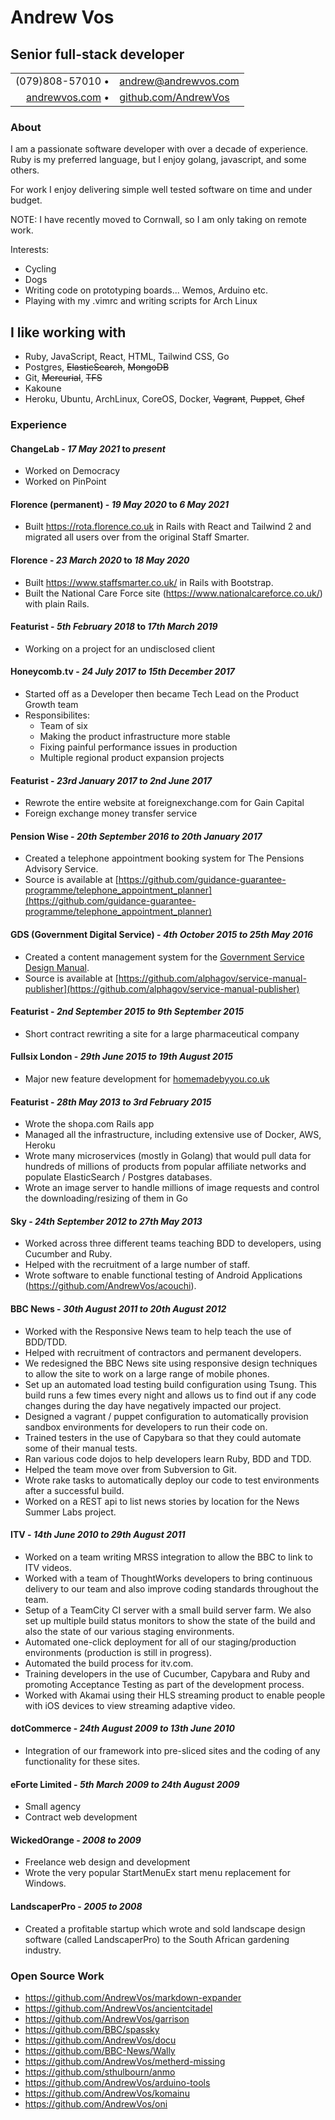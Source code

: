 <div class="title">
  <h1>Andrew Vos</h1>
  <h2>Senior full-stack developer</h2>
</div>

<link href="style.css" rel="stylesheet">

|                                                   |                                                         |
|--------------------------------------------------:|:--------------------------------------------------------|
| (079)808-57010 &#8226;                            | andrew@andrewvos.com                                    |
| [andrewvos.com](http://www.andrewvos.com) &#8226; | [github.com/AndrewVos](http://www.github.com/AndrewVos) |

### About

I am a passionate software developer with over a decade of experience.
Ruby is my preferred language, but I enjoy golang, javascript, and some others.

For work I enjoy delivering simple well tested software on time and under budget.

NOTE: I have recently moved to Cornwall, so I am only taking on remote work.

Interests:

  - Cycling
  - Dogs
  - Writing code on prototyping boards... Wemos, Arduino etc.
  - Playing with my .vimrc and writing scripts for Arch Linux

## I like working with

- Ruby, JavaScript, React, HTML, Tailwind CSS, Go
- Postgres, ~~ElasticSearch~~, ~~MongoDB~~
- Git, ~~Mercurial~~, ~~TFS~~
- Kakoune
- Heroku, Ubuntu, ArchLinux, CoreOS, Docker, ~~Vagrant~~, ~~Puppet~~, ~~Chef~~

### Experience

#### ChangeLab - _17 May 2021_ to _present_

- Worked on Democracy
- Worked on PinPoint

#### Florence (permanent) - _19 May 2020_ to _6 May 2021_

- Built https://rota.florence.co.uk in Rails with React and Tailwind 2 and migrated all users over from the original Staff Smarter.

#### Florence - _23 March 2020_ to _18 May 2020_

- Built https://www.staffsmarter.co.uk/ in Rails with Bootstrap.
- Built the National Care Force site (https://www.nationalcareforce.co.uk/) with plain Rails.

#### Featurist - _5th February 2018_ to _17th March 2019_

- Working on a project for an undisclosed client

#### Honeycomb.tv - _24 July 2017 to 15th December 2017_

- Started off as a Developer then became Tech Lead on the Product Growth team
- Responsibilites:
  - Team of six
  - Making the product infrastructure more stable
  - Fixing painful performance issues in production
  - Multiple regional product expansion projects

#### Featurist - _23rd January 2017 to 2nd June 2017_

- Rewrote the entire website at foreignexchange.com for Gain Capital
- Foreign exchange money transfer service

#### Pension Wise - _20th September 2016 to 20th January 2017_

- Created a telephone appointment booking system for The Pensions Advisory Service.
- Source is available at [https://github.com/guidance-guarantee-programme/telephone_appointment_planner](https://github.com/guidance-guarantee-programme/telephone_appointment_planner)

#### GDS (Government Digital Service) - _4th October 2015 to 25th May 2016_

- Created a content management system for the [Government Service Design Manual](https://www.gov.uk/service-manual).
- Source is available at [https://github.com/alphagov/service-manual-publisher](https://github.com/alphagov/service-manual-publisher)

#### Featurist - _2nd September 2015 to 9th September 2015_

- Short contract rewriting a site for a large pharmaceutical company

#### Fullsix London - _29th June 2015 to 19th August 2015_

- Major new feature development for [homemadebyyou.co.uk](homemadebyyou.co.uk)

#### Featurist - _28th May 2013 to 3rd February 2015_
- Wrote the shopa.com Rails app
- Managed all the infrastructure, including extensive use of Docker, AWS, Heroku
- Wrote many microservices (mostly in Golang) that would pull data for hundreds of millions of products from popular affiliate networks and populate ElasticSearch / Postgres databases.
- Wrote an image server to handle millions of image requests and control the downloading/resizing of them in Go

#### Sky - _24th September 2012 to 27th May 2013_
- Worked across three different teams teaching BDD to developers, using Cucumber and Ruby.
- Helped with the recruitment of a large number of staff.
- Wrote software to enable functional testing of Android Applications (https://github.com/AndrewVos/acouchi).

#### BBC News - _30th August 2011 to 20th August 2012_
- Worked with the Responsive News team to help teach the use of BDD/TDD.
- Helped with recruitment of contractors and permanent developers.
- We redesigned the BBC News site using responsive design techniques to allow the site to work on a large range of mobile phones.
- Set up an automated load testing build configuration using Tsung. This build runs a few times every night and allows us to find out if any code changes during the day have negatively impacted our project.
- Designed a vagrant / puppet configuration to automatically provision sandbox environments for developers to run their code on.
- Trained testers in the use of Capybara so that they could automate some of their manual tests.
- Ran various code dojos to help developers learn Ruby, BDD and TDD.
- Helped the team move over from Subversion to Git.
- Wrote rake tasks to automatically deploy our code to test environments after a successful build.
- Worked on a REST api to list news stories by location for the News Summer Labs project.

#### ITV - _14th June 2010 to 29th August 2011_
- Worked on a team writing MRSS integration to allow the BBC to link to ITV videos.
- Worked with a team of ThoughtWorks developers to bring continuous delivery to our team and also improve coding standards throughout the team.
- Setup of a TeamCity CI server with a small build server farm. We also set up multiple build status monitors to show the state of the build and also the state of our various staging environments.
- Automated one-click deployment for all of our staging/production environments (production is still in progress).
- Automated the build process for itv.com.
- Training developers in the use of Cucumber, Capybara and Ruby and promoting Acceptance Testing as part of the development process.
- Worked with Akamai using their HLS streaming product to enable people with iOS devices to view streaming adaptive video.

#### dotCommerce - _24th August 2009 to 13th June 2010_
- Integration of our framework into pre-sliced sites and the coding of any functionality for these sites.

#### eForte Limited - _5th March 2009 to 24th August 2009_
- Small agency
- Contract web development

#### WickedOrange - _2008 to 2009_
- Freelance web design and development
- Wrote the very popular StartMenuEx start menu replacement for Windows.

#### LandscaperPro - _2005 to 2008_
- Created a profitable startup which wrote and sold landscape design software (called LandscaperPro) to the South African gardening industry.

### Open Source Work

- https://github.com/AndrewVos/markdown-expander
- https://github.com/AndrewVos/ancientcitadel
- https://github.com/AndrewVos/garrison
- https://github.com/BBC/spassky
- https://github.com/AndrewVos/docu
- https://github.com/BBC-News/Wally
- https://github.com/AndrewVos/metherd-missing
- https://github.com/sthulbourn/anmo
- https://github.com/AndrewVos/arduino-tools
- https://github.com/AndrewVos/komainu
- https://github.com/AndrewVos/oni
